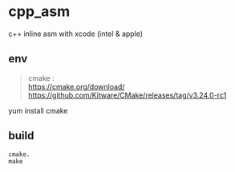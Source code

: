 # cpp_asm

c++ inline asm with xcode (intel & apple)


## env

> cmake :  
> https://cmake.org/download/  
> https://github.com/Kitware/CMake/releases/tag/v3.24.0-rc1

yum install cmake

## build

```shell
cmake.  
make
```
